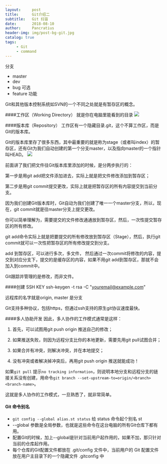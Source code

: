 ```yaml
---
layout:     post
title:      Git介绍二
subtitle:   Git 扫盲
date:       2018-08-10
author:     Pancratius
header-img: img/post-bg-git.jpg
catalog: true
tags:
     - Git
     - command
---
```



分支

* master
* dev
* bug 可选
* feature 功能


Git和其他版本控制系统如SVN的一个不同之处就是有暂存区的概念。

####工作区（Working Directory）
就是你在电脑里能看到的目录
![](https://ws4.sinaimg.cn/large/006tKfTcgy1ftz6foo3skj30mw0e00ue.jpg)

####版本库（Repository）
工作区有一个隐藏目录.git，这个不算工作区，而是Git的版本库。

Git的版本库里存了很多东西，其中最重要的就是称为stage（或者叫index）的暂存区，还有Git为我们自动创建的第一个分支master，以及指向master的一个指针叫HEAD。
![](https://ws1.sinaimg.cn/large/006tKfTcgy1ftz6grq875j30cq06iaa8.jpg)


前面讲了我们把文件往Git版本库里添加的时候，是分两步执行的：

第一步是用git add把文件添加进去，实际上就是把文件修改添加到暂存区；

第二步是用git commit提交更改，实际上就是把暂存区的所有内容提交到当前分支。

因为我们创建Git版本库时，Git自动为我们创建了唯一一个master分支，所以，现在，git commit就是往master分支上提交更改。

你可以简单理解为，需要提交的文件修改通通放到暂存区，然后，一次性提交暂存区的所有修改。

git add命令实际上就是把要提交的所有修改放到暂存区（Stage），然后，执行git commit就可以一次性把暂存区的所有修改提交到分支。

add 到暂存区，可以进行多次，多文件， 然后通过一次commit将修改的内容，提交到对应分支下，提交的是缓存区的内容，如果不用git add到暂存区，那就不会加入到commit中。

Git跟踪并管理的是修改，而非文件。

####创建 SSH KEY
ssh-keygen -t rsa -C "youremail@example.com"



远程库的名字就是origin, master 是分支

Git支持多种协议，包括https，但通过ssh支持的原生git协议速度最快。



####多人协助开发
因此，多人协作的工作模式通常是这样：

1. 首先，可以试图用git push origin <branch-name>推送自己的修改；

2. 如果推送失败，则因为远程分支比你的本地更新，需要先用git pull试图合并；

3. 如果合并有冲突，则解决冲突，并在本地提交；

4. 没有冲突或者解决掉冲突后，再用git push origin <branch-name>推送就能成功！

如果`git pull` 提示`no tracking information`，则说明本地分支和远程分支的链接关系没有创建，用命令`git branch --set-upstream-to=origin/<branch> <branch-name>`。

这就是多人协作的工作模式，一旦熟悉了，就非常简单。


#### Git 命令别名

* `git config --global alias.st status` 给 status 命令起个别名 st
* --global 参数是全局参数，也就是这些命令在这台电脑的所有Git仓库下都有用。 
* 配置Git的时候，加上--global是针对当前用户起作用的，如果不加，那只针对当前的仓库起作用。
* 每个仓库的Git配置文件都放在 .git/config 文件中，当前用户的 Git 配置文件放在用户主目录下的一个隐藏文件 .gitconfig 中

